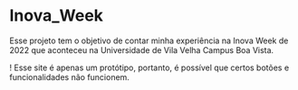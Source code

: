 # Inova_Week
Esse projeto tem o objetivo de contar minha experiência na Inova Week de 2022 que aconteceu na Universidade de Vila Velha Campus Boa Vista.  

 ! Esse site é apenas um protótipo, portanto, é possível que certos botões e funcionalidades não funcionem.  
